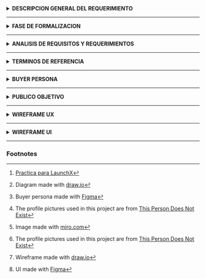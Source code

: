 <details><summary> <b> DESCRIPCION GENERAL DEL REQUERIMIENTO </b> </summary> 

| PROYECTO                                                                     | Abogabot [^1]|
|---                                                                           |---|
| Nombre Requerimiento:                                                        | Creacion de sitio web. |
| Fecha Solicitud:                                                             | 01/10/2022 |
|  Responsable(s) Solicitante:                                                 | LaunchX |
|Dependencia(s) Solicitante:                                                   | Desarrollo de Software|
|Responsable Funcional designado <br />por el equipo de desarrollo de software:|Alejandro Reyes Cerecero | 
</details>

_______

<details><summary> <b> FASE DE FORMALIZACION  </b> </summary> 

| Descripcion de la Solicitud  |
| --- |
| Usuario Solicitante  |
| Crear una pagina web donde los clientes puedan hacer la creacion, modificacion y seguimiento de sus casos, haci como el pago correspondiente de los mismos. Los administradores del sitio deberan ser capaces de recibir el pago por parte de los clientes, actualizar los casos y recibir notificaciones.  |
|  Lider Funcional |
| Creacion de un sitio web en donde los clientes de la firma puedan ser capaces de llenar un formulario cuando estan interesados en realizar un movimiento legal, los usuarios deberan ser capaces de registrarse en el sitio web, tambein debera ser posible para los usuarios recibir notificaciones de cada actualizacion en cuanto a su caso y por ultimo el cliente debera ser capaz de realizar el pago desde la misma pagina web. El sitio web tambien debera de tener opcion para que los administradores reciban notificaciones cuando un caso nuevo a sido registrado, Los administradores tambien deberan poder recibir el pago por parte del cliente y poder actualizar cada caso.   | 

</details>

___

<details><summary> <b> ANALISIS DE REQUISITOS Y REQUERIMIENTOS </b> </summary> 

| Modelamiento de Negocio [^2] |
|---|
| ![Diagrama bmpn representando los requerimientos para el sitio web.](images/Abogabot.svg) |

</details>

___

<details><summary> <b> TERMINOS DE REFERENCIA </b> </summary> 

|   | Terminos de Referencia  | 
|---|---|
|Alcance de la solucion | * Pagina Web <br/> * Creacion de usuarios <br/> * Los usuarios podran crear y observar el progreso de sus casos. <br/> * Creacion automatica del documento legal apartir del formulario creado por el usuario. <br/> * Pagos desde la Web. <br/>  * Correos de actualizacion y notificaciones al usuario. Y de nuevos casos a los administradores. <br/> * Sitio web responsibo para celular. <br/> FUERA DEL ALCANCE: <br/> * Pagos en efectivo. <br/>  * Capacitacion de los administradores. | 
|Requerimientos Funcionales y <br> criterios de aceptacion. |Requisito: Los tramites de los pagos ocurren sin fallos. <br/> Criterio de aceptacion: La transferencia monetaria ocurre sin problemas y fue aceptada al 100%. <br/> Requisito:El sitio web se debe adaptar a diferentes dispositivos. <br/> Criterio de aceptacion: El sitio web se adapta a la mayoria de displays. <br/> Requisito: El sitio web debe generar el documento legal automaticamente. <br/> Criterio de aceptacion: El documento debe ser generado en el 100% de los casos. <br/> Requisito: El usuario debe ser notiificado en cada avance de su caso. <br/> Criterio de aceptacion: El usuario es notificado en las actualizaciones mas importantes.|
|Requerimientos no Funcionales  | * El sitio web debe poder ser accesible el 99,9% de las veces en que un usuario intente accederlo. <br/> * El formulario, los datos personales de los usuario y contraseñas deberan ser encriptadas. <br/> * El sitio web debera poder ser usado en los navegadores mas usados tanto PC como dispositivos mobiles.  |

</details>

___

<details><summary> <b> BUYER PERSONA </b> </summary> 

| Buyer Persona [^3] |
|---|
| ![Imagen explicando la buyer persona del proyecto.](images/buyerPersona.png) [^fakepeople]|

</details>

___

<details><summary> <b> PUBLICO OBJETIVO </b> </summary> 

| Publico Objetivo [^5] |
|---|
| [![Imagen explicando el publico objetivo del proyecto.](images/TargetAudience.jpg)](https://miro.com/app/board/uXjVPOXvGR4=/) [^fakepeople] |

</details>

___

<details><summary> <b> WIREFRAME UX</b> </summary> 

| Wireframe UX [^6] |
|---|
| ![Imagen demostrando el Wireframe UX de la pagina.](images/WireframeUX.drawio.png) |
| [Full Image here](https://github.com/Cere-0/Abogabot/blob/main/images/WireframeUX.drawio.png) |

</details>


___

<details><summary> <b> WIREFRAME UI</b> </summary> 

| Wireframe UI [^7] |
|---|
| ![Imagen demostrando el Wireframe UI de la pagina.](images/UI-1.png) |
| |

</details>


___

### Footnotes
[^1]: [Practica para LaunchX](https://github.com/Launch-X-Latam/MisionFrontEnd/blob/main/01%20-%20INTRO/practicas/README.md)
[^2]: Diagram made with [draw.io](https://app.diagrams.net/)
[^3]: Buyer persona made with [Figma](https://www.figma.com/)
[^fakepeople]: The profile pictures used in this project are from [This Person Does Not Exist](https://thispersondoesnotexist.com/)
[^5]: Image made with [miro.com](https://miro.com/)
[^6]: Wireframe made with [draw.io](https://app.diagrams.net/)
[^7]: UI made with [Figma](https://www.figma.com/)
